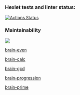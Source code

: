 ### Hexlet tests and linter status:
[![Actions Status](https://github.com/Fuksin0/frontend-project-lvl1/workflows/hexlet-check/badge.svg)](https://github.com/Fuksin0/frontend-project-lvl1/actions)
### Maintainability
<a href="https://codeclimate.com/github/Fuksin0/frontend-project-lvl1/maintainability"><img src="https://api.codeclimate.com/v1/badges/df4f58373d5a27f30632/maintainability" /></a>

[brain-even](https://asciinema.org/a/XX3WX6bnPYapFzkeE6mTFoOJ5)

[brain-calc](https://asciinema.org/a/jusxZOoY3Rnz549HPTQIHj6F3)

[brain-gcd](https://asciinema.org/a/mw5SxDe3LWBxKi8QCRhrSpTng)

[brain-progression](https://asciinema.org/a/d9SXF3SAdJf0PiUCKMBmt7IO0)

[brain-prime](https://asciinema.org/a/7qoSaK6lznBurJyvTnq81kA8D)
